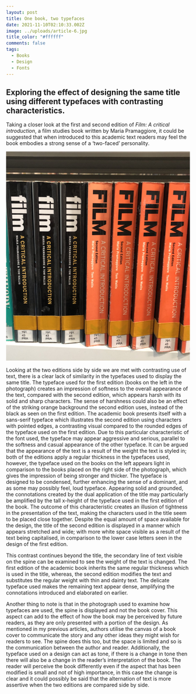 ```yaml
---
layout: post
title: One book, two typefaces
date: 2021-11-10T02:10:33.002Z
image: ../uploads/article-6.jpg
title_color: "#ffffff"
comments: false
tags:
  - Books
  - Design
  - Fonts
---
```

## Exploring the effect of designing the same title using different typefaces with contrasting characteristics.



Taking a closer look at the first and second edition of *Film: A critical introduction*, a film studies book written by Maria Pramaggiore, it could be suggested that when introduced to this academic text readers may feel the book embodies a strong sense of a ‘two-faced’ personality.



![Film: A critical introduction by Maria Pramaggiore](../uploads/578dfd9b-63b5-4403-a6d7-93e4d000d95d.jpeg "Film: A critical introduction by Maria Pramaggiore")



Looking at the two editions side by side we are met with contrasting use of text, there is a clear lack of similarity in the typefaces used to display the same title. The typeface used for the first edition (books on the left in the photograph) creates an impression of softness to the overall appearance of the text, compared with the second edition, which appears harsh with its solid and sharp characters. The sense of harshness could also be an effect of the striking orange background the second edition uses, instead of the black as seen on the first edition. The academic book presents itself with a sans-serif typeface which illustrates the second edition using characters with pointed edges, a contrasting visual compared to the rounded edges of the typeface used on the first edition. Due to this particular characteristic of the font used, the typeface may appear aggressive and serious, parallel to the softness and casual appearance of the other typeface. It can be argued that the appearance of the text is a result of the weight the text is styled in; both of the editions apply a regular thickness in the typefaces used, however, the typeface used on the books on the left appears light in comparison to the books placed on the right side of the photograph, which gives the impression of being stronger and thicker. The typeface is designed to be condensed, further enhancing the sense of a dominant, and as some may possibly feel, loud typeface. Appearing solid and grounded, the connotations created by the dual application of the title may particularly be amplified by the tall x-height of the typeface used in the first edition of the book. The outcome of this characteristic creates an illusion of tightness in the presentation of the text, making the characters used in the title seem to be placed close together. Despite the equal amount of space available for the design, the title of the second edition is displayed in a manner which appears stretched and wide; with more white space visible as a result of the text being capitalised, in comparison to the lower case letters seen in the design of the first edition.

This contrast continues beyond the title, the secondary line of text visible on the spine can be examined to see the weight of the text is changed. The first edition of the academic book inherits the same regular thickness which is used in the title, whereas, the second edition modifies the text and substitutes the regular weight with thin and dainty text. The delicate typeface used makes the remaining text appear dense, amplifying the connotations introduced and elaborated on earlier.

Another thing to note is that in the photograph used to examine how typefaces are used, the spine is displayed and not the book cover. This aspect can add to the effect of how the book may be perceived by future readers, as they are only presented with a portion of the design. As mentioned in my previous articles, authors utilise the canvas of a book cover to communicate the story and any other ideas they might wish for readers to see. The spine does this too, but the space is limited and so is the communication between the author and reader. Additionally, the typeface used on a design can act as tone, if there is a change in tone then there will also be a change in the reader’s interpretation of the book. The reader will perceive the book differently even if the aspect that has been modified is small and not of high importance, in this case the change is clear and it could possibly be said that the alternation of text is more assertive when the two editions are compared side by side.